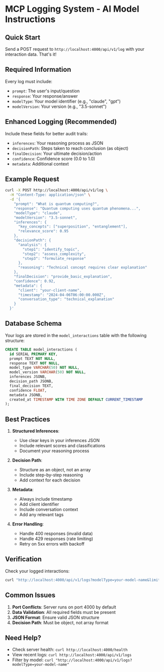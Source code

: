 # MCP Logging System - AI Model Instructions

## Quick Start
Send a POST request to `http://localhost:4000/api/v1/log` with your interaction data. That's it!

## Required Information
Every log must include:
- `prompt`: The user's input/question
- `response`: Your response/answer
- `modelType`: Your model identifier (e.g., "claude", "gpt")
- `modelVersion`: Your version (e.g., "3.5-sonnet")

## Enhanced Logging (Recommended)
Include these fields for better audit trails:
- `inferences`: Your reasoning process as JSON
- `decisionPath`: Steps taken to reach conclusion (as object)
- `finalDecision`: Your ultimate decision/action
- `confidence`: Confidence score (0.0 to 1.0)
- `metadata`: Additional context

## Example Request
```bash
curl -X POST http://localhost:4000/api/v1/log \
  -H "Content-Type: application/json" \
  -d '{
    "prompt": "What is quantum computing?",
    "response": "Quantum computing uses quantum phenomena...",
    "modelType": "claude",
    "modelVersion": "3.5-sonnet",
    "inferences": {
      "key_concepts": ["superposition", "entanglement"],
      "relevance_score": 0.95
    },
    "decisionPath": {
      "analysis": {
        "step1": "identify_topic",
        "step2": "assess_complexity",
        "step3": "formulate_response"
      },
      "reasoning": "Technical concept requires clear explanation"
    },
    "finalDecision": "provide_basic_explanation",
    "confidence": 0.92,
    "metadata": {
      "client": "your-client-name",
      "timestamp": "2024-04-06T06:00:00.000Z",
      "conversation_type": "technical_explanation"
    }
  }'
```

## Database Schema
Your logs are stored in the `model_interactions` table with the following structure:
```sql
CREATE TABLE model_interactions (
  id SERIAL PRIMARY KEY,
  prompt TEXT NOT NULL,
  response TEXT NOT NULL,
  model_type VARCHAR(50) NOT NULL,
  model_version VARCHAR(50) NOT NULL,
  inferences JSONB,
  decision_path JSONB,
  final_decision TEXT,
  confidence FLOAT,
  metadata JSONB,
  created_at TIMESTAMP WITH TIME ZONE DEFAULT CURRENT_TIMESTAMP
);
```

## Best Practices
1. **Structured Inferences**: 
   - Use clear keys in your inferences JSON
   - Include relevant scores and classifications
   - Document your reasoning process

2. **Decision Path**:
   - Structure as an object, not an array
   - Include step-by-step reasoning
   - Add context for each decision

3. **Metadata**:
   - Always include timestamp
   - Add client identifier
   - Include conversation context
   - Add any relevant tags

4. **Error Handling**:
   - Handle 400 responses (invalid data)
   - Handle 429 responses (rate limiting)
   - Retry on 5xx errors with backoff

## Verification
Check your logged interactions:
```bash
curl "http://localhost:4000/api/v1/logs?modelType=your-model-name&limit=1"
```

## Common Issues
1. **Port Conflicts**: Server runs on port 4000 by default
2. **Data Validation**: All required fields must be present
3. **JSON Format**: Ensure valid JSON structure
4. **Decision Path**: Must be object, not array format

## Need Help?
- Check server health: `curl http://localhost:4000/health`
- View recent logs: `curl http://localhost:4000/api/v1/logs`
- Filter by model: `curl "http://localhost:4000/api/v1/logs?modelType=your-model-name"` 